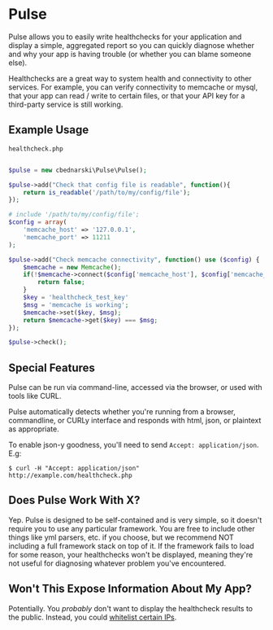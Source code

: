 # Pulse

Pulse allows you to easily write healthchecks for your application and display a simple, aggregated report so you can quickly diagnose whether and why your app is having trouble (or whether you can blame someone else).

Healthchecks are a great way to system health and connectivity to other services. For example, you can verify connectivity to memcache or mysql, that your app can read / write to certain files, or that your API key for a third-party service is still working.

## Example Usage

`healthcheck.php`

```php

$pulse = new cbednarski\Pulse\Pulse();

$pulse->add("Check that config file is readable", function(){
	return is_readable('/path/to/my/config/file');
});

# include '/path/to/my/config/file';
$config = array(
	'memcache_host' => '127.0.0.1',
	'memcache_port' => 11211
);

$pulse->add("Check memcache connectivity", function() use ($config) {
	$memcache = new Memcache();
	if(!$memcache->connect($config['memcache_host'], $config['memcache_port'])){
		return false;
	}
	$key = 'healthcheck_test_key'
	$msg = 'memcache is working';
	$memcache->set($key, $msg);
	return $memcache->get($key) === $msg;
});

$pulse->check();
```

## Special Features

Pulse can be run via command-line, accessed via the browser, or used with tools like CURL.

Pulse automatically detects whether you're running from a browser, commandline, or CURLy interface and responds with html, json, or plaintext as appropriate.

To enable json-y goodness, you'll need to send `Accept: application/json`. E.g:

	$ curl -H "Accept: application/json" http://example.com/healthcheck.php

## Does Pulse Work With X?

Yep. Pulse is designed to be self-contained and is very simple, so it doesn't require you to use any particular framework. You are free to include other things like yml parsers, etc. if you choose, but we recommend NOT including a full framework stack on top of it. If the framework fails to load for some reason, your healthchecks won't be displayed, meaning they're not useful for diagnosing whatever problem you've encountered.

## Won't This Expose Information About My App?

Potentially. You *probably* don't want to display the healthcheck results to the public. Instead, you could [whitelist certain IPs](http://httpd.apache.org/docs/2.2/howto/access.html).